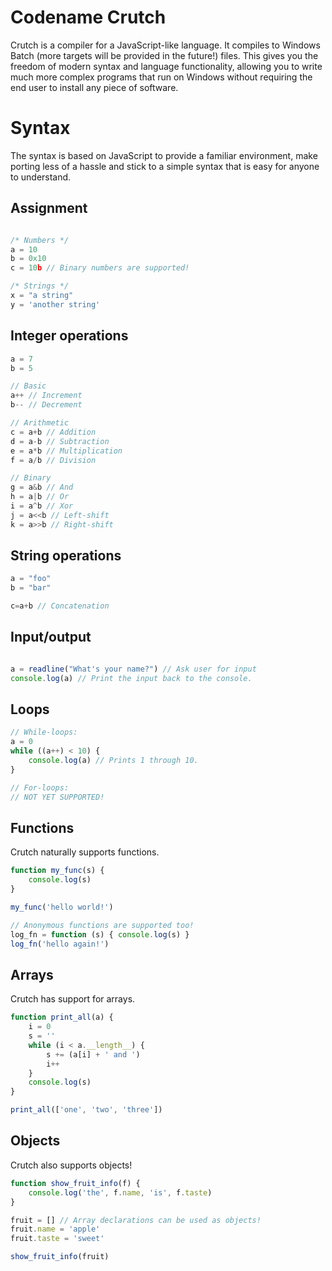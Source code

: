 # Codename Crutch
Crutch is a compiler for a JavaScript-like language. It compiles to Windows Batch (more targets will be provided in the future!) files. This gives you the freedom of modern syntax and language functionality, allowing you to write much more complex programs that run on Windows without requiring the end user to install any piece of software.

# Syntax
The syntax is based on JavaScript to provide a familiar environment, make porting less of a hassle and stick to a simple syntax that is easy for anyone to understand.

## Assignment
```javascript

/* Numbers */
a = 10
b = 0x10
c = 10b // Binary numbers are supported!

/* Strings */
x = "a string"
y = 'another string'
```

## Integer operations
```javascript
a = 7
b = 5

// Basic
a++ // Increment
b-- // Decrement

// Arithmetic
c = a+b // Addition
d = a-b // Subtraction
e = a*b // Multiplication
f = a/b // Division 

// Binary
g = a&b // And
h = a|b // Or
i = a^b // Xor
j = a<<b // Left-shift
k = a>>b // Right-shift
```

## String operations
```javascript
a = "foo"
b = "bar"

c=a+b // Concatenation
```

## Input/output
```javascript

a = readline("What's your name?") // Ask user for input
console.log(a) // Print the input back to the console.
```

## Loops
```javascript
// While-loops:
a = 0
while ((a++) < 10) {
    console.log(a) // Prints 1 through 10.
}

// For-loops:
// NOT YET SUPPORTED!
```

## Functions
Crutch naturally supports functions.
```javascript
function my_func(s) {
    console.log(s)
}

my_func('hello world!')

// Anonymous functions are supported too!
log_fn = function (s) { console.log(s) }
log_fn('hello again!')
```

## Arrays
Crutch has support for arrays.
```javascript
function print_all(a) {
    i = 0
    s = ''
    while (i < a.__length__) {
        s += (a[i] + ' and ')
        i++
    }
    console.log(s)
}

print_all(['one', 'two', 'three'])
```

## Objects
Crutch also supports objects!
```javascript
function show_fruit_info(f) {
    console.log('the', f.name, 'is', f.taste)
}

fruit = [] // Array declarations can be used as objects!
fruit.name = 'apple'
fruit.taste = 'sweet'

show_fruit_info(fruit)
```
